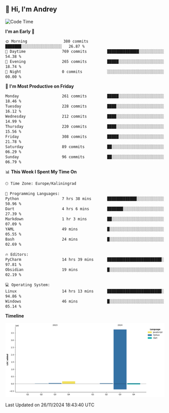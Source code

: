 ## 👋 Hi, I'm Andrey

<!--START_SECTION:waka-->
![Code Time](http://img.shields.io/badge/Code%20Time-590%20hrs%2032%20mins-blue)

**I'm an Early 🐤** 

```text
🌞 Morning                380 commits         ███████░░░░░░░░░░░░░░░░░░   26.87 % 
🌆 Daytime                769 commits         ██████████████░░░░░░░░░░░   54.38 % 
🌃 Evening                265 commits         █████░░░░░░░░░░░░░░░░░░░░   18.74 % 
🌙 Night                  0 commits           ░░░░░░░░░░░░░░░░░░░░░░░░░   00.00 % 
```
📅 **I'm Most Productive on Friday** 

```text
Monday                   261 commits         █████░░░░░░░░░░░░░░░░░░░░   18.46 % 
Tuesday                  228 commits         ████░░░░░░░░░░░░░░░░░░░░░   16.12 % 
Wednesday                212 commits         ████░░░░░░░░░░░░░░░░░░░░░   14.99 % 
Thursday                 220 commits         ████░░░░░░░░░░░░░░░░░░░░░   15.56 % 
Friday                   308 commits         █████░░░░░░░░░░░░░░░░░░░░   21.78 % 
Saturday                 89 commits          ██░░░░░░░░░░░░░░░░░░░░░░░   06.29 % 
Sunday                   96 commits          ██░░░░░░░░░░░░░░░░░░░░░░░   06.79 % 
```


📊 **This Week I Spent My Time On** 

```text
🕑︎ Time Zone: Europe/Kaliningrad

💬 Programming Languages: 
Python                   7 hrs 38 mins       █████████████░░░░░░░░░░░░   50.96 % 
Dart                     4 hrs 6 mins        ███████░░░░░░░░░░░░░░░░░░   27.39 % 
Markdown                 1 hr 3 mins         ██░░░░░░░░░░░░░░░░░░░░░░░   07.09 % 
YAML                     49 mins             █░░░░░░░░░░░░░░░░░░░░░░░░   05.55 % 
Bash                     24 mins             █░░░░░░░░░░░░░░░░░░░░░░░░   02.69 % 

🔥 Editors: 
PyCharm                  14 hrs 39 mins      ████████████████████████░   97.81 % 
Obsidian                 19 mins             █░░░░░░░░░░░░░░░░░░░░░░░░   02.19 % 

💻 Operating System: 
Linux                    14 hrs 13 mins      ████████████████████████░   94.86 % 
Windows                  46 mins             █░░░░░░░░░░░░░░░░░░░░░░░░   05.14 % 
```

**Timeline**

![Lines of Code chart](https://raw.githubusercontent.com/Mist3s/Mist3s/main/assets/bar_graph.png)


 Last Updated on 26/11/2024 18:43:40 UTC
<!--END_SECTION:waka-->

